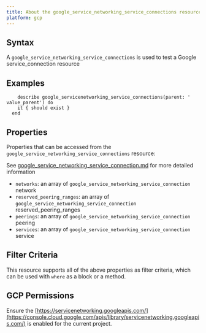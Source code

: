 ```yaml
---
title: About the google_service_networking_service_connections resource
platform: gcp
---
```


## Syntax
A `google_service_networking_service_connections` is used to test a Google service_connection resource

## Examples
```
    describe google_servicenetworking_service_connections(parent: ' value_parent') do
    it { should exist }
  end
```

## Properties
Properties that can be accessed from the `google_service_networking_service_connections` resource:

See [google_service_networking_service_connection.md](google_service_networking_service_connection.md) for more detailed information
  * `networks`: an array of `google_service_networking_service_connection` network
  * `reserved_peering_ranges`: an array of `google_service_networking_service_connection` reserved_peering_ranges
  * `peerings`: an array of `google_service_networking_service_connection` peering
  * `services`: an array of `google_service_networking_service_connection` service

## Filter Criteria
This resource supports all of the above properties as filter criteria, which can be used
with `where` as a block or a method.

## GCP Permissions

Ensure the [https://servicenetworking.googleapis.com/](https://console.cloud.google.com/apis/library/servicenetworking.googleapis.com/) is enabled for the current project.
